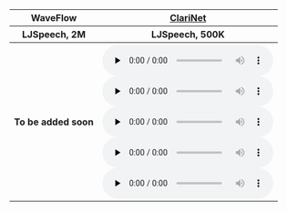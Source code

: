 <table>
    <thead>
        <tr>
            <th> WaveFlow</th>
            <th><a href="https://paddlespeech.bj.bcebos.com/Parakeet/clarinet_ljspeech_ckpt_1.0.zip">ClariNet</a> </th>
        </tr>
    </thead>
    <tbody>
        <tr>
            <th>LJSpeech, 2M</th>
            <th>LJSpeech, 500K</th>
        </tr>
        <tr>
            <th>
            To be added soon
            </th>
            <th>
            <audio id="audio" controls="" preload="none">
                <source  src="https://paddlespeech.bj.bcebos.com/Parakeet/clarinet_ljspeech_samples_1.0/step_500000_sentence_0.wav">
            </audio> <br>
            <audio id="audio" controls="" preload="none">
                <source  src="https://paddlespeech.bj.bcebos.com/Parakeet/clarinet_ljspeech_samples_1.0/step_500000_sentence_1.wav">
            </audio><br>
            <audio id="audio" controls="" preload="none">
                <source id="mp3" src="https://paddlespeech.bj.bcebos.com/Parakeet/clarinet_ljspeech_samples_1.0/step_500000_sentence_2.wav">
            </audio><br>
            <audio id="audio" controls="" preload="none">
                <source id="mp3" src="https://paddlespeech.bj.bcebos.com/Parakeet/clarinet_ljspeech_samples_1.0/step_500000_sentence_3.wav">
            </audio><br>
            <audio id="audio" controls="" preload="none">
                <source id="mp3" src="https://paddlespeech.bj.bcebos.com/Parakeet/clarinet_ljspeech_samples_1.0/step_500000_sentence_4.wav">
            </audio>
            </th>
        </tr>
    </tbody>
</table>

